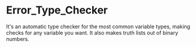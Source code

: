 # Error_Type_Checker
It's an automatic type checker for the most common variable types, making checks for any variable you want. It also makes truth lists out of binary numbers.
